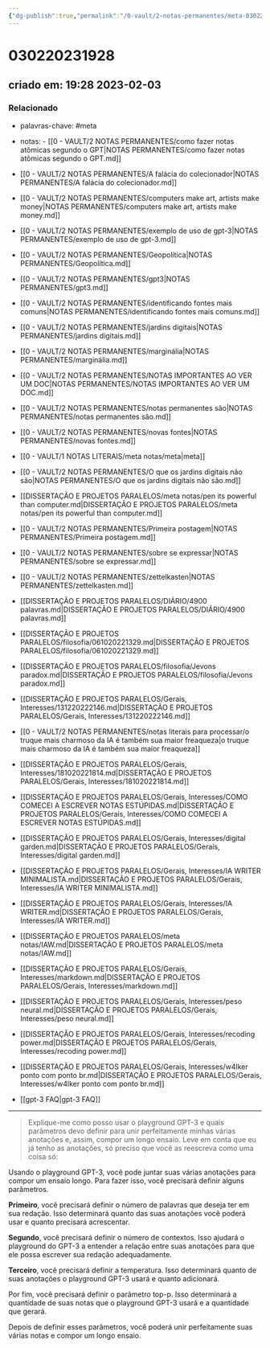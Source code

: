 ```yaml
---
{"dg-publish":true,"permalink":"/0-vault/2-notas-permanentes/meta-030220231928/","tags":["permanente","meta"],"dgHomeLink":true,"dgShowLocalGraph":true,"dgShowFileTree":true,"dgEnableSearch":true,"noteIcon":""}
---
```


# 030220231928

## criado em: 19:28 2023-02-03

### Relacionado

- palavras-chave: #meta
- notas: - [[0 - VAULT/2 NOTAS PERMANENTES/como fazer notas atômicas segundo o GPT\|NOTAS PERMANENTES/como fazer notas atômicas segundo o GPT.md]]
- [[0 - VAULT/2 NOTAS PERMANENTES/A falácia do colecionador\|NOTAS PERMANENTES/A falácia do colecionador.md]]
- [[0 - VAULT/2 NOTAS PERMANENTES/computers make art, artists make money\|NOTAS PERMANENTES/computers make art, artists make money.md]]
- [[0 - VAULT/2 NOTAS PERMANENTES/exemplo de uso de gpt-3\|NOTAS PERMANENTES/exemplo de uso de gpt-3.md]]
- [[0 - VAULT/2 NOTAS PERMANENTES/Geopolítica\|NOTAS PERMANENTES/Geopolítica.md]]
- [[0 - VAULT/2 NOTAS PERMANENTES/gpt3\|NOTAS PERMANENTES/gpt3.md]]
- [[0 - VAULT/2 NOTAS PERMANENTES/identificando fontes mais comuns\|NOTAS PERMANENTES/identificando fontes mais comuns.md]]
- [[0 - VAULT/2 NOTAS PERMANENTES/jardins digitais\|NOTAS PERMANENTES/jardins digitais.md]]
- [[0 - VAULT/2 NOTAS PERMANENTES/marginália\|NOTAS PERMANENTES/marginália.md]]
- [[0 - VAULT/2 NOTAS PERMANENTES/NOTAS IMPORTANTES AO VER UM DOC\|NOTAS PERMANENTES/NOTAS IMPORTANTES AO VER UM DOC.md]]
- [[0 - VAULT/2 NOTAS PERMANENTES/notas permanentes são\|NOTAS PERMANENTES/notas permanentes são.md]]
- [[0 - VAULT/2 NOTAS PERMANENTES/novas fontes\|NOTAS PERMANENTES/novas fontes.md]]
- [[0 - VAULT/1 NOTAS LITERAIS/meta notas/meta\|meta]]
- [[0 - VAULT/2 NOTAS PERMANENTES/O que os jardins digitais não são\|NOTAS PERMANENTES/O que os jardins digitais não são.md]]
- [[DISSERTAÇÃO E PROJETOS PARALELOS/meta notas/pen its powerful than computer.md\|DISSERTAÇÃO E PROJETOS PARALELOS/meta notas/pen its powerful than computer.md]]
- [[0 - VAULT/2 NOTAS PERMANENTES/Primeira postagem\|NOTAS PERMANENTES/Primeira postagem.md]]
- [[0 - VAULT/2 NOTAS PERMANENTES/sobre se expressar\|NOTAS PERMANENTES/sobre se expressar.md]]
- [[0 - VAULT/2 NOTAS PERMANENTES/zettelkasten\|NOTAS PERMANENTES/zettelkasten.md]]
- [[DISSERTAÇÃO E PROJETOS PARALELOS/DIÁRIO/4900 palavras.md\|DISSERTAÇÃO E PROJETOS PARALELOS/DIÁRIO/4900 palavras.md]]
- [[DISSERTAÇÃO E PROJETOS PARALELOS/filosofia/061020221329.md\|DISSERTAÇÃO E PROJETOS PARALELOS/filosofia/061020221329.md]]
- [[DISSERTAÇÃO E PROJETOS PARALELOS/filosofia/Jevons paradox.md\|DISSERTAÇÃO E PROJETOS PARALELOS/filosofia/Jevons paradox.md]]
- [[DISSERTAÇÃO E PROJETOS PARALELOS/Gerais, Interesses/131220222146.md\|DISSERTAÇÃO E PROJETOS PARALELOS/Gerais, Interesses/131220222146.md]]
- [[0 - VAULT/2 NOTAS PERMANENTES/notas literais para processar/o truque mais charmoso da IA é também sua maior freaqueza\|o truque mais charmoso da IA é também sua maior freaqueza]]
- [[DISSERTAÇÃO E PROJETOS PARALELOS/Gerais, Interesses/181020221814.md\|DISSERTAÇÃO E PROJETOS PARALELOS/Gerais, Interesses/181020221814.md]]
- [[DISSERTAÇÃO E PROJETOS PARALELOS/Gerais, Interesses/COMO COMECEI A ESCREVER NOTAS ESTÚPIDAS.md\|DISSERTAÇÃO E PROJETOS PARALELOS/Gerais, Interesses/COMO COMECEI A ESCREVER NOTAS ESTÚPIDAS.md]]
- [[DISSERTAÇÃO E PROJETOS PARALELOS/Gerais, Interesses/digital garden.md\|DISSERTAÇÃO E PROJETOS PARALELOS/Gerais, Interesses/digital garden.md]]
- [[DISSERTAÇÃO E PROJETOS PARALELOS/Gerais, Interesses/IA WRITER MINIMALISTA.md\|DISSERTAÇÃO E PROJETOS PARALELOS/Gerais, Interesses/IA WRITER MINIMALISTA.md]]
- [[DISSERTAÇÃO E PROJETOS PARALELOS/Gerais, Interesses/IA WRITER.md\|DISSERTAÇÃO E PROJETOS PARALELOS/Gerais, Interesses/IA WRITER.md]]
- [[DISSERTAÇÃO E PROJETOS PARALELOS/meta notas/IAW.md\|DISSERTAÇÃO E PROJETOS PARALELOS/meta notas/IAW.md]]
- [[DISSERTAÇÃO E PROJETOS PARALELOS/Gerais, Interesses/markdown.md\|DISSERTAÇÃO E PROJETOS PARALELOS/Gerais, Interesses/markdown.md]]
- [[DISSERTAÇÃO E PROJETOS PARALELOS/Gerais, Interesses/peso neural.md\|DISSERTAÇÃO E PROJETOS PARALELOS/Gerais, Interesses/peso neural.md]]
- [[DISSERTAÇÃO E PROJETOS PARALELOS/Gerais, Interesses/recoding power.md\|DISSERTAÇÃO E PROJETOS PARALELOS/Gerais, Interesses/recoding power.md]]
- [[DISSERTAÇÃO E PROJETOS PARALELOS/Gerais, Interesses/w4lker ponto com ponto br.md\|DISSERTAÇÃO E PROJETOS PARALELOS/Gerais, Interesses/w4lker ponto com ponto br.md]]

- [[gpt-3 FAQ\|gpt-3 FAQ]]
---


>Explique-me como posso usar o playground GPT-3 e quais parâmetros devo definir para unir perfeitamente minhas várias anotações e, assim, compor um longo ensaio. Leve em conta que eu já tenho as anotações, só preciso que você as reescreva como uma coisa só:

Usando o playground GPT-3, você pode juntar suas várias anotações para compor um ensaio longo. Para fazer isso, você precisará definir alguns parâmetros.

**Primeiro**, você precisará definir o número de palavras que deseja ter em sua redação. Isso determinará quanto das suas anotações você poderá usar e quanto precisará acrescentar.

**Segundo**, você precisará definir o número de contextos. Isso ajudará o playground do GPT-3 a entender a relação entre suas anotações para que ele possa escrever sua redação adequadamente.

**Terceiro**, você precisará definir a temperatura. Isso determinará quanto de suas anotações o playground GPT-3 usará e quanto adicionará.

Por fim, você precisará definir o parâmetro top-p. Isso determinará a quantidade de suas notas que o playground GPT-3 usará e a quantidade que gerará.

Depois de definir esses parâmetros, você poderá unir perfeitamente suas várias notas e compor um longo ensaio.
